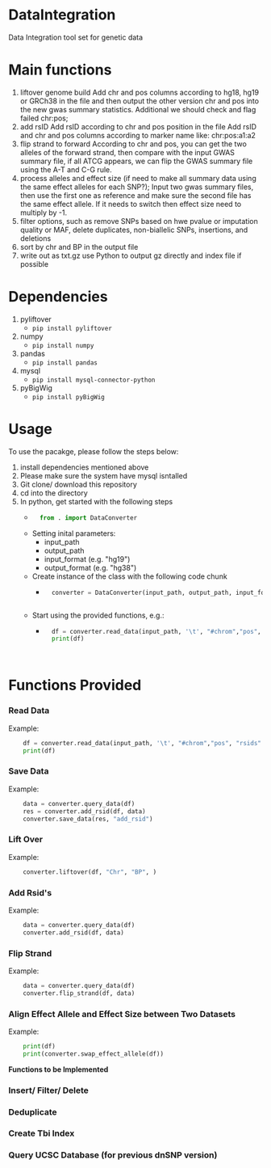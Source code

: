 # DataIntegration
Data Integration tool set for genetic data


# Main functions
1. liftover genome build
Add chr and pos columns according to hg18, hg19 or GRCh38 in the file and then output the other version chr and pos into the new gwas summary statistics. Additional we should check and flag failed chr:pos;
2. add rsID
Add rsID according to chr and pos position in the file
Add rsID and chr and pos columns according to marker name like: chr:pos:a1:a2
3. flip strand to forward
According to chr and pos, you can get the two alleles of the forward strand, then compare with the input GWAS summary file, if all ATCG appears, we can flip the GWAS summary file using the A-T and C-G rule.
4. process alleles and effect size (if need to make all summary data using the same effect alleles for each SNP?);
Input two gwas summary files, then use the first one as reference and make sure the second file has the same effect allele. If it needs to switch then effect size need to multiply by -1.
5. filter options,
such as remove SNPs based on hwe pvalue or imputation quality or MAF, delete duplicates, non-biallelic SNPs, insertions, and deletions
6. sort by chr and BP in the output file
7. write out as txt.gz
use Python to output gz directly and index file if possible


# Dependencies
1. pyliftover
    * `pip install pyliftover`
2. numpy
    * `pip install numpy`
3. pandas
    * `pip install pandas`
4. mysql
    * `pip install mysql-connector-python`
5. pyBigWig
    * `pip install pyBigWig`





# Usage
To use the pacakge, please follow the steps below:
1. install dependencies mentioned above
2. Please make sure the system have mysql isntalled
3. Git clone/ download this repository
4. cd into the directory
5. In python, get started with the following steps
    - ```python 
        from . import DataConverter
      ```
    - Setting inital parameters: 
        * input_path
        * output_path
        * input_format (e.g. "hg19")
        * output_format (e.g. "hg38")
    - Create instance of the class with the following code chunk
        - ```python 
            converter = DataConverter(input_path, output_path, input_format,output_format)
        ```
    - Start using the provided functions, e.g.: 
        - ```python 
            df = converter.read_data(input_path, '\t', "#chrom","pos", "rsids" ,"alt", "ref", "maf",    "beta", "sebeta", "pval")
            print(df)
        ```


# Functions Provided

### Read Data
Example:
```python
    df = converter.read_data(input_path, '\t', "#chrom","pos", "rsids" ,"alt", "ref", "maf", "beta", "sebeta", "pval")
    print(df)
```
### Save Data
Example:
```python
    data = converter.query_data(df)
    res = converter.add_rsid(df, data)
    converter.save_data(res, "add_rsid")
```

### Lift Over
Example:
```python
    converter.liftover(df, "Chr", "BP", )
```

### Add Rsid's
Example:
```python
    data = converter.query_data(df)
    converter.add_rsid(df, data)
```

### Flip Strand
Example:
```python
    data = converter.query_data(df)
    converter.flip_strand(df, data)
```

### Align Effect Allele and Effect Size between Two Datasets
Example:
```python
    print(df)
    print(converter.swap_effect_allele(df))
```

**Functions to be Implemented**
### Insert/ Filter/ Delete

### Deduplicate

### Create Tbi Index

### Query UCSC Database (for previous dnSNP version)

